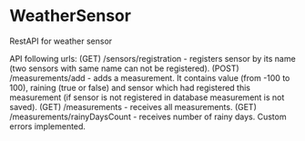 # WeatherSensor
RestAPI for weather sensor

API following urls:
(GET) /sensors/registration - registers sensor by its name (two sensors with same name can not be registered).
(POST) /measurements/add - adds a measurement. It contains value (from -100 to 100), raining (true or false) and sensor which had registered this measurement (if sensor is not registered in database measurement is not saved).
(GET) /measurements - receives all measurements.
(GET) /measurements/rainyDaysCount - receives number of rainy days.
Custom errors implemented.